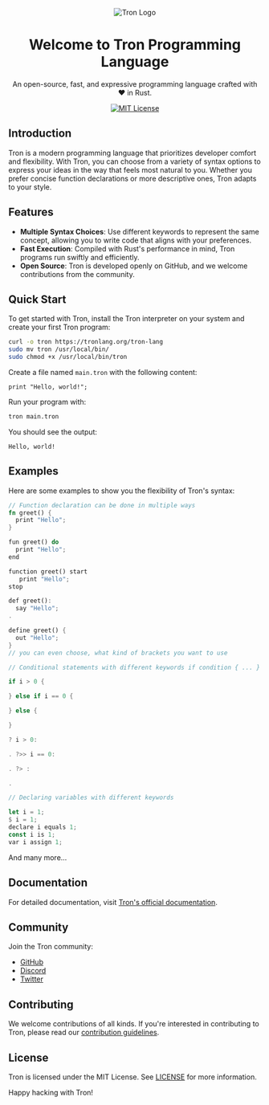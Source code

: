 <div align="center">

![Tron Logo](https://tronlang.org/tron.svg)

# Welcome to Tron Programming Language

An open-source, fast, and expressive programming language crafted with ❤️ in Rust.

[![MIT License](https://img.shields.io/badge/License-MIT-green.svg)](https://choosealicense.com/licenses/mit/)

</div>

## Introduction

Tron is a modern programming language that prioritizes developer comfort and flexibility. With Tron, you can choose from a variety of syntax options to express your ideas in the way that feels most natural to you. Whether you prefer concise function declarations or more descriptive ones, Tron adapts to your style.

## Features

- **Multiple Syntax Choices**: Use different keywords to represent the same concept, allowing you to write code that aligns with your preferences.
- **Fast Execution**: Compiled with Rust's performance in mind, Tron programs run swiftly and efficiently.
- **Open Source**: Tron is developed openly on GitHub, and we welcome contributions from the community.

## Quick Start

To get started with Tron, install the Tron interpreter on your system and create your first Tron program:
```bash
curl -o tron https://tronlang.org/tron-lang
sudo mv tron /usr/local/bin/
sudo chmod +x /usr/local/bin/tron
```
Create a file named `main.tron` with the following content:

```tron
print "Hello, world!";
```

Run your program with:

```bash
tron main.tron
```

You should see the output:

```
Hello, world!
```

## Examples

Here are some examples to show you the flexibility of Tron's syntax:

```rs
// Function declaration can be done in multiple ways
fn greet() {
  print "Hello";
}

fun greet() do
  print "Hello";
end

function greet() start
   print "Hello";
stop

def greet():
  say "Hello";
.

define greet() {
  out "Hello";
}
// you can even choose, what kind of brackets you want to use
```

```rs
// Conditional statements with different keywords if condition { ... } ? condition { ... }

if i > 0 {

} else if i == 0 {

} else {

}

? i > 0:

. ?>> i == 0:

. ?> :

.
```

```rs
// Declaring variables with different keywords

let i = 1;
$ i = 1;
declare i equals 1;
const i is 1;
var i assign 1;
```

And many more...

## Documentation

For detailed documentation, visit [Tron's official documentation](https://tronlang.org/docs).

## Community

Join the Tron community:

- [GitHub](https://github.com/tronlang/Tron)
- [Discord](https://discord.gg/8jSvkTSemE)
- [Twitter](https://twitter.com/tron_language)

## Contributing

We welcome contributions of all kinds. If you're interested in contributing to Tron, please read our [contribution guidelines](https://github.com/TronLang/Tron/CONTRIBUTING.md).

## License

Tron is licensed under the MIT License. See [LICENSE](https://github.com/TronLang/Tron/LICENSE) for more information.

Happy hacking with Tron!
